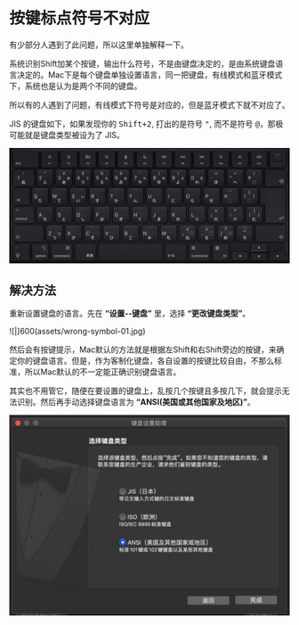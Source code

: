 # 按键标点符号不对应

有少部分人遇到了此问题，所以这里单独解释一下。

系统识别Shift加某个按键，输出什么符号，不是由键盘决定的，是由系统键盘语言决定的。Mac下是每个键盘单独设置语言，同一把键盘，有线模式和蓝牙模式下，系统也是认为是两个不同的键盘。

所以有的人遇到了问题，有线模式下符号是对应的，但是蓝牙模式下就不对应了。

JIS 的键盘如下，如果发现你的 <kbd>Shift+2</kbd>, 打出的是符号 <kbd>"</kbd>, 而不是符号 <kbd>@</kbd>，那极可能就是键盘类型被设为了 JIS。

![](assets/mac_jis.jpg)


## 解决方法

重新设置键盘的语言。先在 **“设置--键盘”** 里，选择 **“更改键盘类型”**。

![|]600(assets/wrong-symbol-01.jpg)

然后会有按键提示，Mac默认的方法就是根据左Shift和右Shift旁边的按键，来确定你的键盘语言。但是，作为客制化键盘，各自设置的按键比较自由，不那么标准，所以Mac默认的不一定能正确识别键盘语言。

其实也不用管它，随便在要设置的键盘上，乱按几个按键且多按几下，就会提示无法识别。然后再手动选择键盘语言为 **“ANSI(美国或其他国家及地区)”**。

![](assets/wrong-symbol-02.jpg?600)
